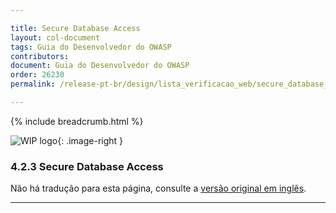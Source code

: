 ```yaml
---

title: Secure Database Access
layout: col-document
tags: Guia do Desenvolvedor do OWASP
contributors:
document: Guia do Desenvolvedor do OWASP
order: 26230
permalink: /release-pt-br/design/lista_verificacao_web/secure_database_access/

---
```


{% include breadcrumb.html %}

<style type="text/css">
.image-right {
  height: 180px;
  display: block;
  margin-left: auto;
  margin-right: auto;
  float: right;
}
</style>

![WIP logo](../../../assets/images/dg_wip.png "Trabalho em andamento"){: .image-right }

### 4.2.3 Secure Database Access

Não há tradução para esta página, consulte a [versão original em inglês][release060203].

----

[release060203]: https://github.com/OWASP/www-project-developer-guide/blob/main/draft/06-design/02-web-app-checklist/03-secure-database-access.md
